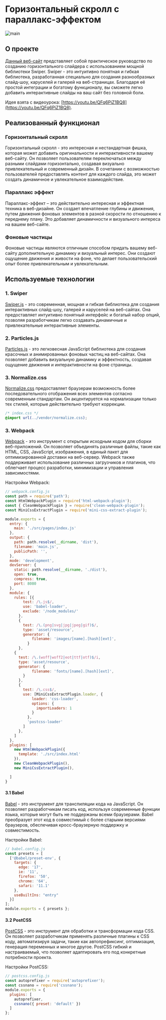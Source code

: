 # Горизонтальный скролл с параллакс-эффектом

![main](https://github.com/NotACat1/WEB-TRANING-Horizontal-parallax-scrolling/assets/113008873/b41190a0-9294-4804-8abd-fec590a37fcd)

## О проекте

[Данный веб-сайт]() представляет собой практическое руководство по созданию горизонтального слайдера с использованием мощной библиотеки Swiper. Swiper - это интуитивно понятная и гибкая библиотека, разработанная специально для создания разнообразных слайд-шоу, каруселей и галерей на веб-страницах. Благодаря её простой интеграции и богатому функционалу, вы сможете легко добавить интерактивные слайды на ваш сайт без головной боли.

Идея взята с видеоурока: [https://youtu.be/QFq6PiZ1BQ8](https://youtu.be/QFq6PiZ1BQ8).

## Реализованный функционал

### Горизонтальный скролл

Горизонтальный скролл - это интересная и нестандартная фишка, которая может добавить оригинальности и интерактивности вашему веб-сайту. Он позволяет пользователям переключаться между разными слайдами горизонтально, создавая визуально привлекательный и современный дизайн. В сочетании с возможностью пользователей предоставлять контент для каждого слайда, это может создать динамичное и увлекательное взаимодействие.

### Параллакс эффект

Параллакс-эффект – это действительно интересная и эффектная техника в веб-дизайне. Он создает впечатление глубины и движения, путем движения фоновых элементов в разной скорости по отношению к переднему плану. Это добавляет динамичности и визуального интереса на вашем веб-сайте.

### Фоновые частицы

Фоновые частицы являются отличным способом придать вашему веб-сайту дополнительную динамику и визуальный интерес. Они создают ощущение движения и живости на фоне, что делает пользовательский опыт более привлекательным и увлекательным.

## Используемые технологии

### 1. Swiper

[Swiper.js](https://swiperjs.com/) - это современная, мощная и гибкая библиотека для создания интерактивных слайд-шоу, галерей и каруселей на веб-сайтах. Она предоставляет интуитивно понятный интерфейс и богатый набор опций, позволяя разработчикам легко создавать динамичные и привлекательные интерактивные элементы.

### 2. Particles.js

[Particles.js](https://marcbruederlin.github.io/particles.js/) - это легковесная JavaScript библиотека для создания красочных и анимированных фоновых частиц на веб-сайтах. Она позволяет добавить визуальную динамику и эффектность, создавая ощущение движения и интерактивности на фоне страницы.

### 3. Normalize.css

[Normalize.css](https://necolas.github.io/normalize.css/) предоставляет браузерам возможность более последовательного отображения всех элементов согласно современным стандартам. Он акцентируется на нормализации только тех стилей, которые действительно требуют коррекции.

```css
/* index.css */
@import url(../vendor/normalize.css);
```

### 3. Webpack

[Webpack](https://webpack.js.org/) - это инструмент с открытым исходным кодом для сборки веб-приложений. Он позволяет объединять различные файлы, такие как HTML, CSS, JavaScript, изображения, в единый пакет для оптимизированной доставки на веб-сервер. Webpack также поддерживает использование различных загрузчиков и плагинов, что облегчает процесс разработки, минимизации и управления зависимостями.

Настройки Webpack:

```js
// webpack.config.js
const path = require('path');
const HtmlWebpackPlugin = require('html-webpack-plugin');
const { CleanWebpackPlugin } = require('clean-webpack-plugin');
const MiniCssExtractPlugin = require('mini-css-extract-plugin');

module.exports = {
  entry: {
    main: './src/pages/index.js'
  },
  output: {
    path: path.resolve(__dirname, 'dist'),
    filename: 'main.js',
    publicPath: '',
  },
  mode: 'development',
  devServer: {
    static: path.resolve(__dirname, './dist'),
    open: true,
    compress: true,
    port: 8080
  },
  module: {
    rules: [{
        test: /\.js$/,
        use: 'babel-loader',
        exclude: '/node_modules/'
      },
      {
        test: /\.(png|svg|jpg|jpeg|gif)$/,
        type: 'asset/resource',
        generator: {
            filename: 'images/[name].[hash][ext]',
          }
      },
    {
      test: /\.(woff|woff2|eot|ttf|otf)$/i,
      type: 'asset/resource',
      generator: {
            filename: 'fonts/[name].[hash][ext]',
        }
      },
      {
        test: /\.css$/,
        use: [MiniCssExtractPlugin.loader, {
            loader: 'css-loader',
            options: {
              importLoaders: 1
            }
          },
          'postcss-loader'
        ]
      },
    ]
  },
  plugins: [
    new HtmlWebpackPlugin({
      template: './src/index.html'
    }),
    new CleanWebpackPlugin(),
    new MiniCssExtractPlugin(),

  ]
}
```

#### 3.1 Babel

[Babel](https://babeljs.io/) - это инструмент для транспиляции кода на JavaScript. Он позволяет разработчикам писать код, используя современные функции языка, которые могут быть не поддержаны всеми браузерами. Babel преобразует этот код в совместимый с более старыми версиями браузеров, обеспечивая кросс-браузерную поддержку и совместимость.

Настройки Babel:

```js
// babel.config.js
const presets = [
  ['@babel/preset-env', {
    targets: {
      edge: '17',
      ie: '11',
      firefox: '50',
      chrome: '64',
      safari: '11.1'
    },
    useBuiltIns: "entry"
  }]
];
module.exports = { presets };
```

#### 3.2 PostCSS

[PostCSS](https://postcss.org/) - это инструмент для обработки и трансформации кода CSS. Он позволяет разработчикам применять различные плагины к CSS коду, автоматизируя задачи, такие как автопрефиксинг, оптимизация, генерация переменных и многое другое. PostCSS гибкий и настраиваемый, что позволяет адаптировать его под конкретные потребности проекта.

Настройки PostCSS:

```js
// postcss.config.js
const autoprefixer = require('autoprefixer');
const cssnano = require('cssnano');
module.exports = {
  plugins: [
    autoprefixer,
    cssnano({ preset: 'default' })
  ]
};
```

